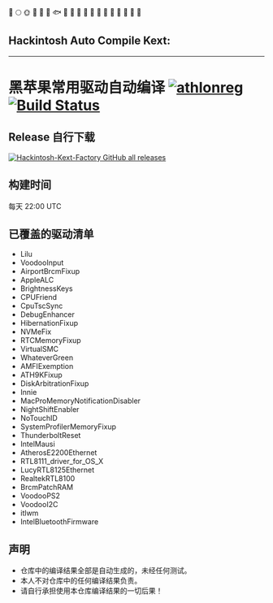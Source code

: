 🚀️
🌕️
🌞️
🍺️
🐳
🐠
🐟
🐡
🐬
🐋
🦈
🦆
🦅
🦉
🐓
🦃
🐌
🐌
🐌
## Hackintosh Auto Compile Kext:
*****
# 黑苹果常用驱动自动编译 [![athlonreg](https://img.shields.io/badge/Fork-athlonreg-blue.svg?style=flat&logo=appveyor)](https://github.com/athlonreg) [![Build Status](https://dev.azure.com/claymor3sky/Hackintosh-Kext-Factory/_apis/build/status/athlonreg.HackintoshKernelExtensionsRepo?branchName=master)](https://dev.azure.com/claymor3sky/Hackintosh-Kext-Factory/_build/latest?definitionId=11&branchName=master)

## Release 自行下载
[![Hackintosh-Kext-Factory GitHub all releases](https://img.shields.io/github/v/release/ClayMoreBoy/Hackintosh-Kext-Factory?style=for-the-badge&label=Download)](https://github.com/ClayMoreBoy/Hackintosh-Kext-Factory/releases/latest)

## 构建时间
每天 22:00 UTC

## 已覆盖的驱动清单
- Lilu
- VoodooInput
- AirportBrcmFixup
- AppleALC
- BrightnessKeys
- CPUFriend
- CpuTscSync
- DebugEnhancer
- HibernationFixup
- NVMeFix
- RTCMemoryFixup
- VirtualSMC
- WhateverGreen
- AMFIExemption
- ATH9KFixup
- DiskArbitrationFixup
- Innie
- MacProMemoryNotificationDisabler
- NightShiftEnabler
- NoTouchID
- SystemProfilerMemoryFixup
- ThunderboltReset
- IntelMausi
- AtherosE2200Ethernet
- RTL8111_driver_for_OS_X
- LucyRTL8125Ethernet
- RealtekRTL8100
- BrcmPatchRAM
- VoodooPS2
- VoodooI2C
- itlwm
- IntelBluetoothFirmware

## 声明
- 仓库中的编译结果全部是自动生成的，未经任何测试。
- 本人不对仓库中的任何编译结果负责。
- 请自行承担使用本仓库编译结果的一切后果！

